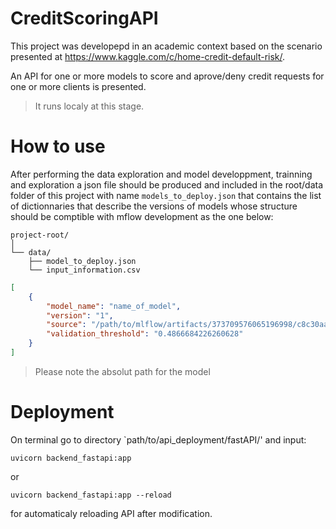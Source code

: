 # CreditScoringAPI

This project was developepd in an academic context based on the scenario presented at https://www.kaggle.com/c/home-credit-default-risk/.

An API for one or more models to score and aprove/deny credit requests for one or more clients is presented.

> It runs localy at this stage.

# How to use

After performing the data exploration and model developpment, trainning and exploration a json file should be produced and included in the root/data folder of this project with name `models_to_deploy.json` that contains the list of dictionnaries that describe the versions of models whose structure should be comptible with mflow development as the one below:

```
project-root/
│
└── data/
    ├── model_to_deploy.json
    └── input_information.csv
```

```json
[
    {
        "model_name": "name_of_model",
        "version": "1",
        "source": "/path/to/mlflow/artifacts/373709576065196998/c8c30aa6b9924d45975c34bc44c55743/artifacts/lightgbm",
        "validation_threshold": "0.4866684226260628"
    }
]

```
> Please note the absolut path for the model 
# Deployment

On terminal go to directory `path/to/api_deployment/fastAPI/' and input:

```
uvicorn backend_fastapi:app
```
or 

```
uvicorn backend_fastapi:app --reload
```
for automaticaly reloading API after modification.
